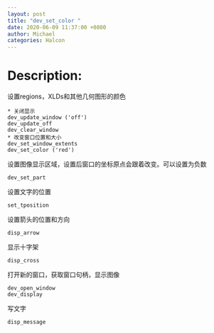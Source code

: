 ```yaml
---
layout: post
title: "dev_set_color "
date: 2020-06-09 11:37:00 +0800
author: Michael
categories: Halcon
---
```


# Description:

设置regions，XLDs和其他几何图形的颜色

	* 关闭显示
	dev_update_window ('off')
	dev_update_off
	dev_clear_window
	* 改变窗口位置和大小
	dev_set_window_extents 
	dev_set_color ('red')

设置图像显示区域，设置后窗口的坐标原点会跟着改变。可以设置为负数

	dev_set_part 

设置文字的位置

	set_tposition

设置箭头的位置和方向

	disp_arrow

显示十字架

	disp_cross

打开新的窗口，获取窗口句柄，显示图像

	dev_open_window
	dev_display

写文字

	disp_message